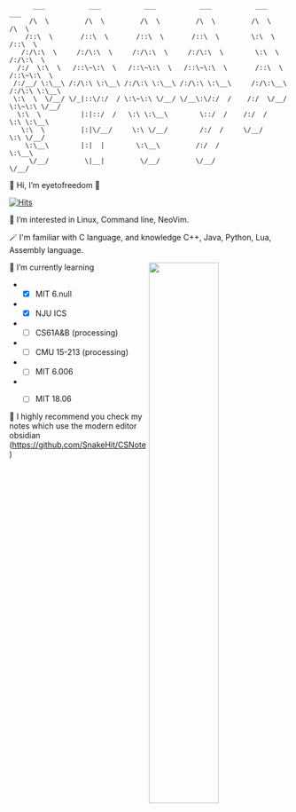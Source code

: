 ```
      ___           ___           ___           ___           ___           ___     
     /\  \         /\  \         /\  \         /\  \         /\  \         /\  \    
    /::\  \       /::\  \       /::\  \       /::\  \        \:\  \       /::\  \   
   /:/\:\  \     /:/\:\  \     /:/\:\  \     /:/\:\  \        \:\  \     /:/\:\  \  
  /:/  \:\  \   /::\~\:\  \   /::\~\:\  \   /::\~\:\  \       /::\  \   /::\~\:\  \ 
 /:/__/ \:\__\ /:/\:\ \:\__\ /:/\:\ \:\__\ /:/\:\ \:\__\     /:/\:\__\ /:/\:\ \:\__\
 \:\  \  \/__/ \/_|::\/:/  / \:\~\:\ \/__/ \/__\:\/:/  /    /:/  \/__/ \:\~\:\ \/__/
  \:\  \          |:|::/  /   \:\ \:\__\        \::/  /    /:/  /       \:\ \:\__\  
   \:\  \         |:|\/__/     \:\ \/__/        /:/  /     \/__/         \:\ \/__/  
    \:\__\        |:|  |        \:\__\         /:/  /                     \:\__\    
     \/__/         \|__|         \/__/         \/__/                       \/__/    
```


👋 Hi, I’m eyetofreedom 👻 

[![Hits](https://hits.seeyoufarm.com/api/count/incr/badge.svg?url=https%3A%2F%2Fgithub.com%2FSnakeHit%2FSnakeHit&count_bg=%2379C83D&title_bg=%23555555&icon=&icon_color=%23E7E7E7&title=hits&edge_flat=false)](https://hits.seeyoufarm.com)


👀 I’m interested in Linux, Command line, NeoVim.

🪄 I'm familiar with C language, and knowledge C++, Java, Python, Lua, Assembly language.

<img align="right" width="50%" src="https://github-readme-stats-git-masterrstaa-rickstaa.vercel.app/api?username=SnakeHit&show_icons=true">


🌱 I’m currently learning
- - [x] MIT 6.null
- - [x] NJU ICS
- - [ ] CS61A&B (processing)
- - [ ] CMU 15-213 (processing)
- - [ ] MIT 6.006
- - [ ] MIT 18.06


💞️ I highly recommend you check my notes which use the modern editor obsidian (https://github.com/SnakeHit/CSNote)



<!---
SnakeHit/SnakeHit is a ✨ special ✨ repository because its `README.md` (this file) appears on your GitHub profile.
You can click the Preview link to take a look at your changes.
--->
